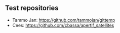 ## Test repositories

* Tammo Jan: https://github.com/tammojan/gittemp
* Cees: https://github.com/cbassa/apertif_satellites
